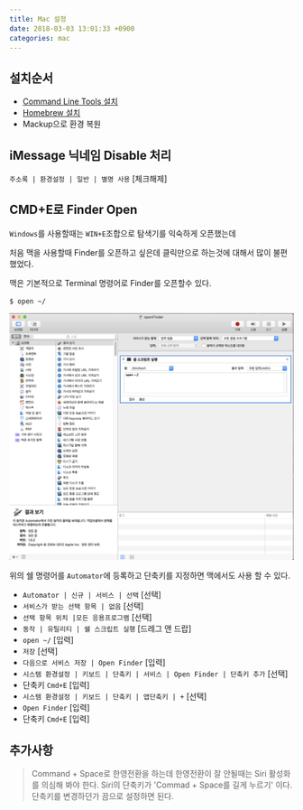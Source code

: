 ```yaml
---
title: Mac 설정
date: 2018-03-03 13:01:33 +0900
categories: mac
---
```


## 설치순서

- [Command Line Tools 설치](http://macnews.tistory.com/4243)
- [Homebrew 설치](https://brew.sh)
- Mackup으로 환경 복원


## iMessage 닉네임 Disable 처리

`주소록 | 환경설정 | 일반 | 별명 사용` [체크해제]


## CMD+E로 Finder Open

`Windows`를 사용할때는 `WIN+E`조합으로 탐색기를 익숙하게 오픈했는데

처음 맥을 사용할때 Finder를 오픈하고 싶은데 클릭만으로 하는것에 대해서 많이 불편했었다.

맥은 기본적으로 Terminal 명령어로 Finder를 오픈할수 있다.

```
$ open ~/
```
![파인더](/assets/images/2018-03-03/open-finder.png)


위의 쉘 명령어를 `Automator`에 등록하고 단축키를 지정하면 맥에서도 사용 할 수 있다.

- `Automator | 신규 | 서비스 | 선택` [선택]
- `서비스가 받는 선택 항목 | 없음` [선택]
- `선택 항목 위치 |모든 응용프로그램` [선택]
- `동작 | 유틸리티 | 쉘 스크립트 실행` [드레그 앤 드랍]
- `open ~/` [입력]
- `저장` [선택]
- `다음으로 서비스 저장 | Open Finder` [입력]
- `시스템 환경설정 | 키보드 | 단축키 | 서비스 | Open Finder | 단축키 추가` [선택]
- 단축키 `Cmd+E` [입력]
- `시스템 환경설정 | 키보드 | 단축키 | 앱단축키 | +` [선택]
- `Open Finder` [입력]
- 단축키 `Cmd+E` [입력]

## 추가사항

>Command + Space로 한영전환을 하는데 한영전환이 잘 안될때는 Siri 활성화를 의심해 봐야 한다.
>Siri의 단축키가 'Commad + Space를 길게 누르기' 이다.
>단축키를 변경하던가 끔으로 설정하면 된다.